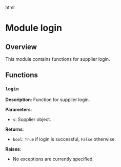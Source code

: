 html
<h1>Module login</h1>

<h2>Overview</h2>
<p>This module contains functions for supplier login.</p>

<h2>Functions</h2>

<h3><code>login</code></h3>

<p><strong>Description</strong>: Function for supplier login.</p>

<p><strong>Parameters</strong>:</p>
<ul>
  <li><code>s</code>: Supplier object.</li>
</ul>

<p><strong>Returns</strong>:</p>
<ul>
  <li><code>bool</code>: <code>True</code> if login is successful, <code>False</code> otherwise.</li>
</ul>

<p><strong>Raises</strong>:</p>
<ul>
  <li>No exceptions are currently specified.</li>
</ul>